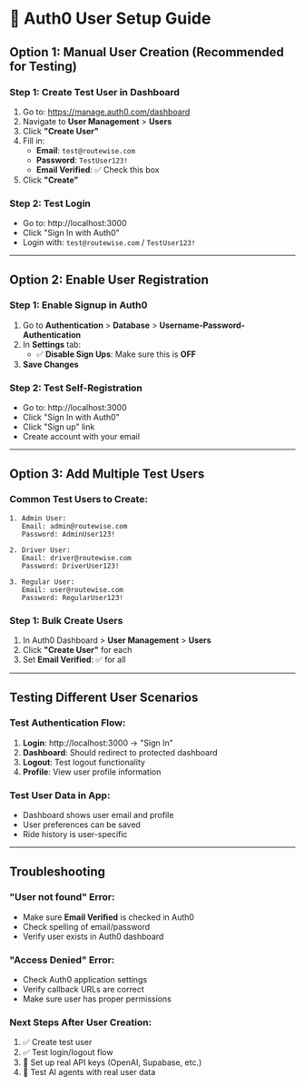 # 👤 Auth0 User Setup Guide

## Option 1: Manual User Creation (Recommended for Testing)

### Step 1: Create Test User in Dashboard
1. Go to: https://manage.auth0.com/dashboard
2. Navigate to **User Management** > **Users**
3. Click **"Create User"**
4. Fill in:
   - **Email**: `test@routewise.com`
   - **Password**: `TestUser123!`
   - **Email Verified**: ✅ Check this box
5. Click **"Create"**

### Step 2: Test Login
- Go to: http://localhost:3000
- Click "Sign In with Auth0"
- Login with: `test@routewise.com` / `TestUser123!`

---

## Option 2: Enable User Registration

### Step 1: Enable Signup in Auth0
1. Go to **Authentication** > **Database** > **Username-Password-Authentication**
2. In **Settings** tab:
   - ✅ **Disable Sign Ups**: Make sure this is **OFF**
3. **Save Changes**

### Step 2: Test Self-Registration
- Go to: http://localhost:3000
- Click "Sign In with Auth0"
- Click "Sign up" link
- Create account with your email

---

## Option 3: Add Multiple Test Users

### Common Test Users to Create:
```
1. Admin User:
   Email: admin@routewise.com
   Password: AdminUser123!

2. Driver User:
   Email: driver@routewise.com
   Password: DriverUser123!

3. Regular User:
   Email: user@routewise.com
   Password: RegularUser123!
```

### Step 1: Bulk Create Users
1. In Auth0 Dashboard > **User Management** > **Users**
2. Click **"Create User"** for each
3. Set **Email Verified**: ✅ for all

---

## Testing Different User Scenarios

### Test Authentication Flow:
1. **Login**: http://localhost:3000 → "Sign In"
2. **Dashboard**: Should redirect to protected dashboard
3. **Logout**: Test logout functionality
4. **Profile**: View user profile information

### Test User Data in App:
- Dashboard shows user email and profile
- User preferences can be saved
- Ride history is user-specific

---

## Troubleshooting

### "User not found" Error:
- Make sure **Email Verified** is checked in Auth0
- Check spelling of email/password
- Verify user exists in Auth0 dashboard

### "Access Denied" Error:
- Check Auth0 application settings
- Verify callback URLs are correct
- Make sure user has proper permissions

### Next Steps After User Creation:
1. ✅ Create test user
2. ✅ Test login/logout flow  
3. 🔄 Set up real API keys (OpenAI, Supabase, etc.)
4. 🔄 Test AI agents with real user data